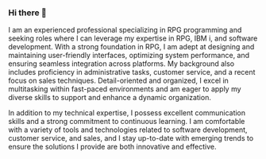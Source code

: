### Hi there 👋


I am an experienced professional specializing in RPG programming and seeking roles where I can leverage my expertise in RPG, IBM i, and software development. With a strong foundation in RPG, I am adept at designing and maintaining user-friendly interfaces, optimizing system performance, and ensuring seamless integration across platforms. My background also includes proficiency in administrative tasks, customer service, and a recent focus on sales techniques. Detail-oriented and organized, I excel in multitasking within fast-paced environments and am eager to apply my diverse skills to support and enhance a dynamic organization.

In addition to my technical expertise, I possess excellent communication skills and a strong commitment to continuous learning. I am comfortable with a variety of tools and technologies related to software development, customer service, and sales, and I stay up-to-date with emerging trends to ensure the solutions I provide are both innovative and effective.
